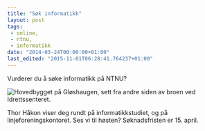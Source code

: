 ```yaml
---
title: "Søk informatikk"
layout: post
tags: 
 - online,
 - ntnu,
 - informatikk
date: "2014-03-24T00:00:00+01:00"
last_edited: "2015-11-01T06:28:41.764237+01:00"
---
```

Vurderer du å søke informatikk på NTNU?

![Hovedbygget på Gløshaugen, sett fra andre siden av broen ved Idrettssenteret.](https://online.ntnu.no/media/images/responsive/02be652b-571b-4fa4-92b0-e73c4493e268.jpeg)

Thor Håkon viser deg rundt på informatikkstudiet, og på linjeforeningskontoret. Ses vi til høsten? Søknadsfristen er 15. april. 